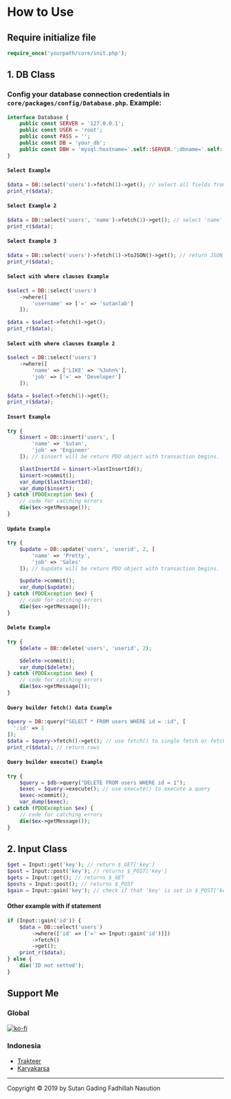 # How to Use

## Require initialize file
```php
require_once('yourpath/core/init.php');
```

## 1. DB Class

### Config your database connection credentials in `core/packages/config/Database.php`. Example:
```php
interface Database {
    public const SERVER = '127.0.0.1';
    public const USER = 'root';
    public const PASS = '';
    public const DB = 'your_db';
    public const DBH = 'mysql:hostname='.self::SERVER.';dbname='.self::DB;
}
```

#### `Select Example`
```php
$data = DB::select('users')->fetch(1)->get(); // select all fields from 'users' table (1 for fetch all, 0 or let it no parameter for normal fetch)
print_r($data);
```

#### `Select Example 2`
```php
$data = DB::select('users', 'name')->fetch(1)->get(); // select 'name' field from 'users' table
print_r($data);
```

#### `Select Example 3`
```php
$data = DB::select('users')->fetch(1)->toJSON()->get(); // return JSON data
print_r($data);
```

#### `Select with where clauses Example`
```php
$select = DB::select('users')
    ->where([
        'username' => ['=' => 'sutanlab']
    ]);

$data = $select->fetch()->get();
print_r($data);
```

#### `Select with where clauses Example 2`
```php
$select = DB::select('users')
    ->where([
        'name' => ['LIKE' => '%John%'],
        'job' => ['=' => 'Developer']
    ]);

$data = $select->fetch(1)->get();
print_r($data);
```

#### `Insert Example`
```php
try {
    $insert = DB::insert('users', [
        'name' => 'Sutan',
        'job' => 'Engineer'
    ]); // $insert will be return PDO object with transaction begins.

    $lastInsertId = $insert->lastInsertId();
    $insert->commit();
    var_dump($lastInsertId);
    var_dump($insert);
} catch (PDOException $ex) {
    // code for catching errors
    die($ex->getMessage());
}
```

#### `Update Example`
```php
try {
    $update = DB::update('users', 'userid', 2, [
        'name' => 'Pretty',
        'job' => 'Sales'
    ]); // $update will be return PDO object with transaction begins.

    $update->commit();
    var_dump($update);
} catch (PDOException $ex) {
    // code for catching errors
    die($ex->getMessage());
}
```

#### `Delete Example`
```php
try {
    $delete = DB::delete('users', 'userid', 2);

    $delete->commit();
    var_dump($delete);
} catch (PDOException $ex) {
    // code for catching errors
    die($ex->getMessage());
}
```

#### `Query builder fetch() data Example`
```php
$query = DB::query("SELECT * FROM users WHERE id = :id", [
  ':id' => 1
]);
$data = $query->fetch()->get(); // use fetch() to single fetch or fetch(1) to multi fetch
print_r($data); // return rows
```

#### `Query builder execute() Example`
```php
try {
    $query = $db->query("DELETE FROM users WHERE id = 1");
    $exec = $query->execute(); // use execute() to execute a query
    $exec->commit();
    var_dump($exec);
} catch (PDOException $ex) {
    // code for catching errors
    die($ex->getMessage());
}
```

## 2. Input Class
```php
$get = Input::get('key'); // return $_GET['key']
$post = Input::post('key'); // returns $_POST['key']
$gets = Input::get(); // returns $_GET
$posts = Input::post(); // returns $_POST
$gain = Input::gain('key'); // check if that 'key' is set in $_POST['key'] it will be return $_POST['key'] or if that 'key' is set in $_GET['key'] it will be return $_GET['key']
```

#### Other example with if statement
```php
if (Input::gain('id')) {
    $data = DB::select('users')
        ->where(['id' => ['=' => Input::gain('id')]])
        ->fetch()
        ->get();
    print_r($data);
} else {
    die('ID not setted');
}
```

## Support Me
### Global
[![ko-fi](https://www.ko-fi.com/img/githubbutton_sm.svg)](https://ko-fi.com/gadingnst)
### Indonesia
- [Trakteer](https://trakteer.id/gadingnst)
- [Karyakarsa](https://karyakarsa.com/gadingnst)

* * *

Copyright © 2019 by Sutan Gading Fadhillah Nasution
